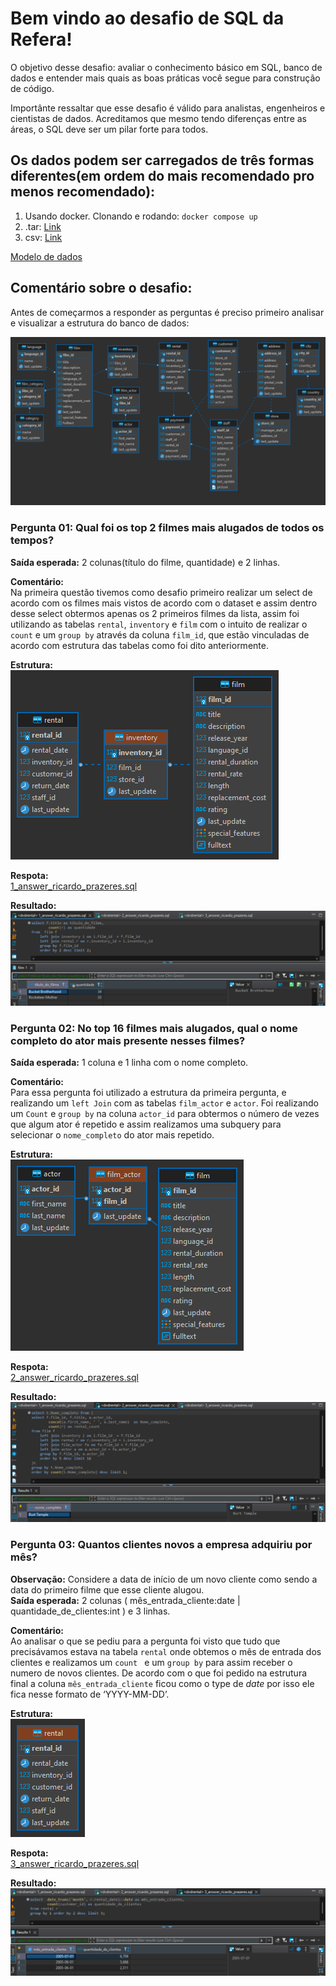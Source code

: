 # Bem vindo ao desafio de SQL da Refera!

O objetivo desse desafio: avaliar o conhecimento básico em SQL, banco de dados e entender mais quais as boas práticas você segue para construção de código.

Importânte ressaltar que esse desafio é válido para analistas, engenheiros e cientistas de dados. Acreditamos que mesmo tendo diferenças entre as áreas, o SQL deve ser um pilar forte para todos.

## Os dados podem ser carregados de três formas diferentes(em ordem do mais recomendado pro menos recomendado):
1. Usando docker. Clonando e rodando: ```docker compose up```
2. .tar: [Link](https://drive.google.com/file/d/1MjoGGK9WUek_QEwEqBFPjAYZNcCe7cGn/view?usp=sharing)
3. csv: [Link](https://drive.google.com/file/d/1NbCcMPwUBAXiC8rIxz_oxFtMHE4hR39L/view?usp=sharing)


[Modelo de dados](https://www.postgresqltutorial.com/postgresql-getting-started/postgresql-sample-database/)

## Comentário sobre o desafio:
Antes de começarmos a responder as perguntas é preciso primeiro analisar e visualizar a estrutura do banco de dados:

![estrutura_banco_de_dados](https://github.com/orickprazeres/refera-data-challenge/blob/main/Captures/dvdrental%20-%20public.png)

### Pergunta 01: Qual foi os top 2 filmes mais alugados de todos os tempos?
**Saída esperada:** 2 colunas(título do filme, quantidade) e 2 linhas.

**Comentário:** <br>
Na primeira questão tivemos como desafio primeiro realizar um select de acordo com os filmes mais vistos de acordo com o dataset e assim dentro desse select obtermos apenas os 2 primeiros filmes da lista, assim foi utilizando as tabelas `rental`, `inventory` e `film` com o intuito de realizar o `count` e um `group by` através da coluna `film_id`, que estão vinculadas de acordo com estrutura das tabelas como foi dito anteriormente.

**Estrutura:** <br>
![estrutura_1_pergunta](https://github.com/orickprazeres/refera-data-challenge/blob/main/Captures/dvdrental%20-%20public%20-%20inventory.png)

**Respota:** <br>
[1_answer_ricardo_prazeres.sql](https://github.com/orickprazeres/refera-data-challenge/blob/main/respostas/1_answer_ricardo_prazeres.sql)

**Resultado:** <br>
![1_answer_ricardo_prazeres.sql](https://github.com/orickprazeres/refera-data-challenge/blob/main/Captures/1.png)

### Pergunta 02: No top 16 filmes mais alugados, qual o nome completo do ator mais presente nesses filmes?
**Saída esperada:** 1 coluna e 1 linha com o nome completo.

**Comentário:** <br>
Para essa pergunta foi utilizado a estrutura da primeira pergunta, e realizando um `left Join` com as tabelas `film_actor` e `actor`. Foi realizando um `Count` e `group by` na coluna `actor_id` para obtermos o número de vezes que algum ator é repetido e assim realizamos uma subquery para selecionar o `nome_completo` do ator mais repetido.

**Estrutura:** <br>
![estrutura_2_pergunta](https://github.com/orickprazeres/refera-data-challenge/blob/main/Captures/dvdrental%20-%20public%20-%20film_actor.png)

**Respota:** <br>
 [2_answer_ricardo_prazeres.sql](https://github.com/orickprazeres/refera-data-challenge/blob/main/respostas/2_answer_ricardo_prazeres.sql)

**Resultado:** <br>
![2_answer_ricardo_prazeres.sql](https://github.com/orickprazeres/refera-data-challenge/blob/main/Captures/2.png)

### Pergunta 03: Quantos clientes novos a empresa adquiriu por mês?
**Observação:** Considere a data de início de um novo cliente como sendo a data do primeiro filme que esse cliente alugou. <br>
**Saída esperada:** 2 colunas ( mês_entrada_cliente:date | quantidade_de_clientes:int ) e 3 linhas.

**Comentário:** <br>
Ao analisar o que se pediu para a pergunta foi visto que tudo que precisávamos estava na tabela `rental` onde obtemos o mês de entrada dos clientes e realizamos um `count `  e um `group by` para assim receber o numero de novos clientes. De acordo com o que foi pedido na estrutura final a coluna `mês_entrada_cliente` ficou como o type de *date* por isso ele fica nesse formato de ‘YYYY-MM-DD’.

**Estrutura:** <br>
![estrutura_2_pergunta](https://github.com/orickprazeres/refera-data-challenge/blob/main/Captures/dvdrental%20-%20public%20-%20rental.png)

**Respota:** <br>
 [3_answer_ricardo_prazeres.sql](https://github.com/orickprazeres/refera-data-challenge/blob/main/respostas/3_answer_ricardo_prazeres.sql)

**Resultado:** <br>
![3_answer_ricardo_prazeres.sql](https://github.com/orickprazeres/refera-data-challenge/blob/main/Captures/3.png)


